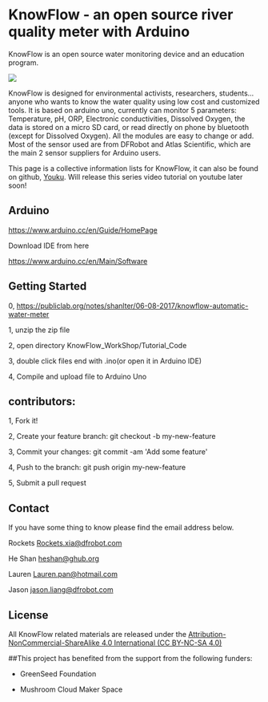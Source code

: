 
# KnowFlow - an open source river quality meter with Arduino

KnowFlow is an open source water monitoring device and an education program.

![](https://publiclab.org/system/images/photos/000/020/692/large/BOM.JPG)



KnowFlow is designed for environmental activists, researchers, students... anyone who wants to know the water quality using low cost and customized tools. It is based on arduino uno, currently can monitor 5 parameters: Temperature, pH, ORP, Electronic conductivities, Dissolved Oxygen, the data is stored on a micro SD card, or read directly on phone by bluetooth (except for Dissolved Oxygen). All the modules are easy to change or add. Most of the sensor used are from DFRobot and Atlas Scientific, which are the main 2 sensor suppliers for Arduino users.


This page is a collective information lists for KnowFlow, it can also be found on github, [Youku](http://v.youku.com/v_show/id_XMTYzNTA1NzU1Mg==.html?spm=a2hzp.8253876.0.0&f=27620513).
Will release this series video tutorial on youtube later soon!

## Arduino
https://www.arduino.cc/en/Guide/HomePage

Download IDE from here

https://www.arduino.cc/en/Main/Software

## Getting Started
	
0, https://publiclab.org/notes/shanlter/06-08-2017/knowflow-automatic-water-meter

1, unzip the zip file

2, open directory KnowFlow_WorkShop/Tutorial_Code

3, double click files end with .ino(or open it in Arduino IDE)

4, Compile and upload file to Arduino Uno

## contributors:

1, Fork it!

2, Create your feature branch: git checkout -b my-new-feature

3, Commit your changes: git commit -am 'Add some feature'

4, Push to the branch: git push origin my-new-feature

5, Submit a pull request

 

## Contact
If you have some thing to know please find the email address below.

Rockets <Rockets.xia@dfrobot.com>

He Shan  <heshan@ghub.org>

Lauren <Lauren.pan@hotmail.com>

Jason <jason.liang@dfrobot.com>



## License

All KnowFlow related materials are released under the [Attribution-NonCommercial-ShareAlike 4.0 International (CC BY-NC-SA 4.0)][5]

##This project has benefited from the support from the following funders:

* GreenSeed Foundation
* Mushroom Cloud Maker Space

  [1]: https://publiclab.org/notes/shanlter/06-08-2017/knowflow-automatic-water-meter
  [2]: http://blog.sina.com.cn/s/blog_9f86b6d50102w9m1.html
  [3]: http://www.dfrobot.com.cn/community/thread-26733-1-1.html
  [4]: https://publiclab.org/notes/MadTinker/07-31-2017/willow-creek-water-quality-monitoring
  [5]: https://creativecommons.org/licenses/by-nc-sa/4.0/
